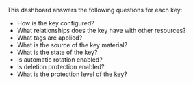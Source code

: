 This dashboard answers the following questions for each key:

- How is the key configured?
- What relationships does the key have with other resources?
- What tags are applied?
- What is the source of the key material?
- What is the state of the key?
- Is automatic rotation enabled?
- Is deletion protection enabled?
- What is the protection level of the key?
